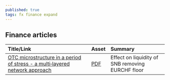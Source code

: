 ```yaml
---
published: true
tags: fx finance expand
---
```

## Finance articles

| Title/Link                                                                                                                                                                                                                                      | Asset                                                                                                        | Summary                                          |
|:------------------------------------------------------------------------------------------------------------------------------------------------------------------------------------------------------------------------------------------------|:-------------------------------------------------------------------------------------------------------------|:-------------------------------------------------|
| [OTC microstructure in a period of stress - a multi‑layered network approach](https://www.bankofengland.co.uk%2F-%2Fmedia%2Fboe%2Ffiles%2Fworking-paper%2F2019%2Fotc-microstructure-in-a-period-of-stress-a-multi-layered-network-approach.pdf) | [PDF]({{site.baseurl}}/assets/otc-microstructure-in-a-period-of-stress-a-multi-layered-network-approach.pdf) | Effect on liquidity of SNB removing EURCHF floor |
